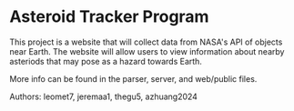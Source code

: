 # Asteroid Tracker Program
This project is a website that will collect
data from NASA's API of objects near Earth.
The website will allow users to view
information about nearby asteriods that may
pose as a hazard towards Earth.

More info can be found in the parser, server, and web/public files.

Authors: leomet7, jeremaa1, thegu5, azhuang2024